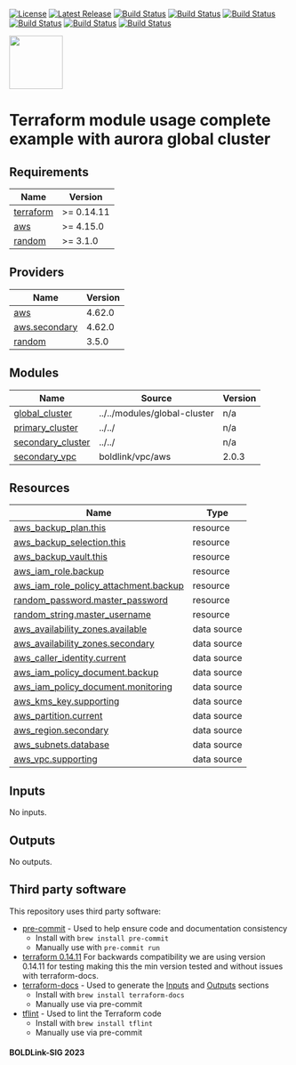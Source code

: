 [![License](https://img.shields.io/badge/License-Apache-blue.svg)](https://github.com/boldlink/terraform-aws-rds-aurora/blob/main/LICENSE)
[![Latest Release](https://img.shields.io/github/release/boldlink/terraform-aws-rds-aurora.svg)](https://github.com/boldlink/terraform-aws-rds-aurora/releases/latest)
[![Build Status](https://github.com/boldlink/terraform-aws-rds-aurora/actions/workflows/update.yaml/badge.svg)](https://github.com/boldlink/terraform-aws-rds-aurora/actions)
[![Build Status](https://github.com/boldlink/terraform-aws-rds-aurora/actions/workflows/release.yaml/badge.svg)](https://github.com/boldlink/terraform-aws-rds-aurora/actions)
[![Build Status](https://github.com/boldlink/terraform-aws-rds-aurora/actions/workflows/pre-commit.yaml/badge.svg)](https://github.com/boldlink/terraform-aws-rds-aurora/actions)
[![Build Status](https://github.com/boldlink/terraform-aws-rds-aurora/actions/workflows/pr-labeler.yaml/badge.svg)](https://github.com/boldlink/terraform-aws-rds-aurora/actions)
[![Build Status](https://github.com/boldlink/terraform-aws-rds-aurora/actions/workflows/checkov.yaml/badge.svg)](https://github.com/boldlink/terraform-aws-rds-aurora/actions)
[![Build Status](https://github.com/boldlink/terraform-aws-rds-aurora/actions/workflows/auto-badge.yaml/badge.svg)](https://github.com/boldlink/terraform-aws-rds-aurora/actions)

[<img src="https://avatars.githubusercontent.com/u/25388280?s=200&v=4" width="96"/>](https://boldlink.io)

# Terraform module usage complete example with aurora global cluster

<!-- BEGINNING OF PRE-COMMIT-TERRAFORM DOCS HOOK -->
## Requirements

| Name | Version |
|------|---------|
| <a name="requirement_terraform"></a> [terraform](#requirement\_terraform) | >= 0.14.11 |
| <a name="requirement_aws"></a> [aws](#requirement\_aws) | >= 4.15.0 |
| <a name="requirement_random"></a> [random](#requirement\_random) | >= 3.1.0 |

## Providers

| Name | Version |
|------|---------|
| <a name="provider_aws"></a> [aws](#provider\_aws) | 4.62.0 |
| <a name="provider_aws.secondary"></a> [aws.secondary](#provider\_aws.secondary) | 4.62.0 |
| <a name="provider_random"></a> [random](#provider\_random) | 3.5.0 |

## Modules

| Name | Source | Version |
|------|--------|---------|
| <a name="module_global_cluster"></a> [global\_cluster](#module\_global\_cluster) | ../../modules/global-cluster | n/a |
| <a name="module_primary_cluster"></a> [primary\_cluster](#module\_primary\_cluster) | ../../ | n/a |
| <a name="module_secondary_cluster"></a> [secondary\_cluster](#module\_secondary\_cluster) | ../../ | n/a |
| <a name="module_secondary_vpc"></a> [secondary\_vpc](#module\_secondary\_vpc) | boldlink/vpc/aws | 2.0.3 |

## Resources

| Name | Type |
|------|------|
| [aws_backup_plan.this](https://registry.terraform.io/providers/hashicorp/aws/latest/docs/resources/backup_plan) | resource |
| [aws_backup_selection.this](https://registry.terraform.io/providers/hashicorp/aws/latest/docs/resources/backup_selection) | resource |
| [aws_backup_vault.this](https://registry.terraform.io/providers/hashicorp/aws/latest/docs/resources/backup_vault) | resource |
| [aws_iam_role.backup](https://registry.terraform.io/providers/hashicorp/aws/latest/docs/resources/iam_role) | resource |
| [aws_iam_role_policy_attachment.backup](https://registry.terraform.io/providers/hashicorp/aws/latest/docs/resources/iam_role_policy_attachment) | resource |
| [random_password.master_password](https://registry.terraform.io/providers/hashicorp/random/latest/docs/resources/password) | resource |
| [random_string.master_username](https://registry.terraform.io/providers/hashicorp/random/latest/docs/resources/string) | resource |
| [aws_availability_zones.available](https://registry.terraform.io/providers/hashicorp/aws/latest/docs/data-sources/availability_zones) | data source |
| [aws_availability_zones.secondary](https://registry.terraform.io/providers/hashicorp/aws/latest/docs/data-sources/availability_zones) | data source |
| [aws_caller_identity.current](https://registry.terraform.io/providers/hashicorp/aws/latest/docs/data-sources/caller_identity) | data source |
| [aws_iam_policy_document.backup](https://registry.terraform.io/providers/hashicorp/aws/latest/docs/data-sources/iam_policy_document) | data source |
| [aws_iam_policy_document.monitoring](https://registry.terraform.io/providers/hashicorp/aws/latest/docs/data-sources/iam_policy_document) | data source |
| [aws_kms_key.supporting](https://registry.terraform.io/providers/hashicorp/aws/latest/docs/data-sources/kms_key) | data source |
| [aws_partition.current](https://registry.terraform.io/providers/hashicorp/aws/latest/docs/data-sources/partition) | data source |
| [aws_region.secondary](https://registry.terraform.io/providers/hashicorp/aws/latest/docs/data-sources/region) | data source |
| [aws_subnets.database](https://registry.terraform.io/providers/hashicorp/aws/latest/docs/data-sources/subnets) | data source |
| [aws_vpc.supporting](https://registry.terraform.io/providers/hashicorp/aws/latest/docs/data-sources/vpc) | data source |

## Inputs

No inputs.

## Outputs

No outputs.
<!-- END OF PRE-COMMIT-TERRAFORM DOCS HOOK -->

## Third party software
This repository uses third party software:
* [pre-commit](https://pre-commit.com/) - Used to help ensure code and documentation consistency
  * Install with `brew install pre-commit`
  * Manually use with `pre-commit run`
* [terraform 0.14.11](https://releases.hashicorp.com/terraform/0.14.11/) For backwards compatibility we are using version 0.14.11 for testing making this the min version tested and without issues with terraform-docs.
* [terraform-docs](https://github.com/segmentio/terraform-docs) - Used to generate the [Inputs](#Inputs) and [Outputs](#Outputs) sections
  * Install with `brew install terraform-docs`
  * Manually use via pre-commit
* [tflint](https://github.com/terraform-linters/tflint) - Used to lint the Terraform code
  * Install with `brew install tflint`
  * Manually use via pre-commit

#### BOLDLink-SIG 2023
